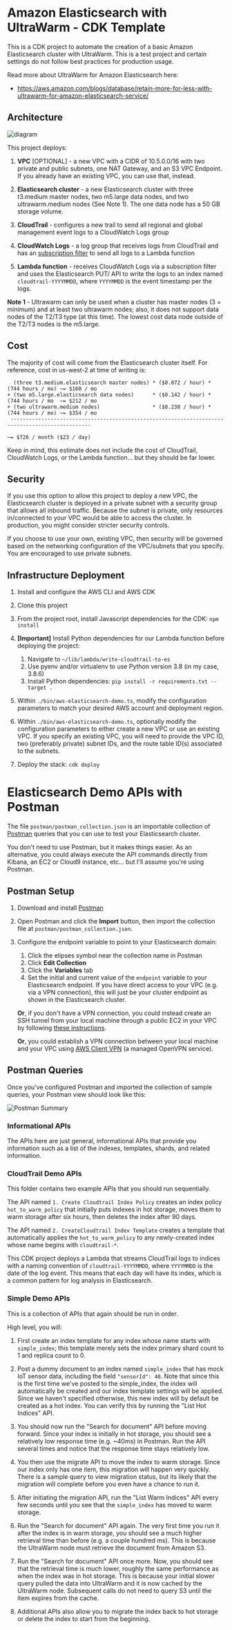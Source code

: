 # Amazon Elasticsearch with UltraWarm - CDK Template

This is a CDK project to automate the creation of a basic Amazon Elasticsearch cluster with UltraWarm. This is a test project and certain settings do not follow best practices for production usage. 

Read more about UltraWarm for Amazon Elasticsearch here:

* https://aws.amazon.com/blogs/database/retain-more-for-less-with-ultrawarm-for-amazon-elasticsearch-service/

## Architecture

![diagram](images/diagram.png)

This project deploys:

1. **VPC** [OPTIONAL] - a new VPC with a CIDR of 10.5.0.0/16 with two private and public subnets, one NAT Gateway, and an S3 VPC Endpoint. If you already have an existing VPC, you can use that, instead.

1. **Elasticsearch cluster** - a new Elasticsearch cluster with three t3.medium master nodes, two m5.large data nodes, and two ultrawarm.medium nodes (See Note 1). The one data node has a 50 GB storage volume. 

1. **CloudTrail** - configures a new trail to send all regional and global management event logs to a CloudWatch Logs group

1. **CloudWatch Logs** - a log group that receives logs from CloudTrail and has an [subscription filter](https://docs.aws.amazon.com/AmazonCloudWatch/latest/logs/SubscriptionFilters.html) to send all logs to a Lambda function

1. **Lambda function** - receives CloudWatch Logs via a subscription filter and uses the Elasticsearch PUT/ API to write the logs to an index named `cloudtrail-YYYYMMDD`, where `YYYYMMDD` is the event timestamp per the logs. 

**Note 1** - Ultrawarm can only be used when a cluster has master nodes (3 = minimum) and at least two ultrawarm nodes; also, it does not support data nodes of the T2/T3 type (at this time). The lowest cost data node outside of the T2/T3 nodes is the m5.large.

## Cost

The majority of cost will come from the Elasticsearch cluster itself. For reference, cost in us-west-2 at time of writing is: 

```
  (three t3.medium.elasticsearch master nodes) * ($0.072 / hour) * (744 hours / mo) ~= $160 / mo
+ (two m5.large.elasticsearch data nodes)      * ($0.142 / hour) * (744 hours / mo  ~= $212 / mo
+ (two ultrawarm.medium nodes)                 * ($0.238 / hour) * (744 hours / mo) ~= $354 / mo
 ------------------------------------------------------------------------------------------------
                                                                                   ~= $726 / month ($23 / day)
 ```

Keep in mind, this estimate does not include the cost of CloudTrail, CloudWatch Logs, or the Lambda function... but they should be far lower.

## Security

If you use this option to allow this project to deploy a new VPC, the Elasticsearch cluster is deployed in a private subnet with a security group that allows all inbound traffic. Because the subnet is private, only resources in/connected to your VPC would be able to access the cluster. In production, you might consider stricter security controls.

If you choose to use your own, existing VPC, then security will be governed based on the networking configuration of the VPC/subnets that you specify. You are encouraged to use private subnets.

## Infrastructure Deployment

1. Install and configure the AWS CLI and AWS CDK

1. Clone this project

1. From the project root, install Javascript dependencies for the CDK: `npm install`

1. **[Important]** Install Python dependencies for our Lambda function before deploying the project:

    1. Navigate to `~/lib/lambda/write-cloudtrail-to-es`
    1. Use pyenv and/or virtualenv to use Python version 3.8 (in my case, 3.8.6)
    1. Install Python dependencies: `pip install -r requirements.txt --target .`

1. Within `./bin/aws-elasticsearch-demo.ts`, modify the configuration parameters to match your desired AWS account and deployment region. 

1. Within `./bin/aws-elasticsearch-demo.ts`, optionally modify the configuration parameters to either create a new VPC or use an existing VPC. If you specify an existing VPC, you will need to provide the VPC ID, two (preferably private) subnet IDs, and the route table ID(s) associated to the subnets.

1. Deploy the stack: `cdk deploy`

# Elasticsearch Demo APIs with Postman

The file `postman/postman_collection.json` is an importable collection of [Postman](https://www.postman.com/) queries that you can use to test your Elasticsearch cluster.

You don't need to use Postman, but it makes things easier. As an alternative, you could always execute the API commands directly from Kibana, an EC2 or Cloud9 instance, etc... but I'll assume you're using Postman.

## Postman Setup

1. Download and install [Postman](https://www.postman.com/)

1. Open Postman and click the **Import** button, then import the collection file at `postman/postman_collection.json`.

1. Configure the endpoint variable to point to your Elasticsearch domain:

    1. Click the elipses symbol near the collection name in Postman
    1. Click **Edit Collection**
    1. Click the **Variables** tab
    1. Set the initial and current value of the `endpoint` variable to your Elasticsearch endpoint. If you have direct access to your VPC (e.g. via a VPN connection), this will just be your cluster endpoint as shown in the Elasticsearch cluster. 
    
    **Or**, if you don't have a VPN connection, you could instead create an SSH tunnel from your local machine through a public EC2 in your VPC by following [these instructions](https://docs.aws.amazon.com/elasticsearch-service/latest/developerguide/es-vpc.html#kibana-test).

    **Or**, you could establish a VPN connection between your local machine and your VPC using [AWS Client VPN](https://docs.aws.amazon.com/vpn/latest/clientvpn-admin/what-is.html) (a managed OpenVPN service).

## Postman Queries

Once you've configured Postman and imported the collection of sample queries, your Postman view should look like this: 

![Postman Summary](images/postman-summary.png)

### Informational APIs

The APIs here are just general, informational APIs that provide you information such as a list of the indexes, templates, shards, and related information.

### CloudTrail Demo APIs

This folder contains two example APIs that you should run sequentially. 

The API named `1. Create Cloudtrail Index Policy` creates an index policy `hot_to_warm_policy` that initially puts indexes in hot storage, moves them to warm storage after six hours, then deletes the index after 90 days.

The API named `2. CreateCloudtrail Index Template` creates a template that automatically applies the `hot_to_warm_policy` to any newly-created index whose name begins with `cloudtrail-*`. 

This CDK project deploys a Lambda that streams CloudTrail logs to indices with a naming convention of `cloudtrail-YYYYMMDD`, where `YYYYMMDD` is the date of the log event. This means that each day will have its index, which is a common pattern for log analysis in Elasticsearch.

### Simple Demo APIs

This is a collection of APIs that again should be run in order. 

High level, you will: 
1. First create an index template for any index whose name starts with `simple_index`; this template merely sets the index primary shard count to 1 and replica count to 0. 

2. Post a dummy document to an index named `simple_index` that has mock IoT sensor data, including the field `"sensorId": 40`. Note that since this is the first time we've posted to the simple_index, the index will automatically be created and our index template settings will be applied. Since we haven't specified otherwise, this new index will by default be created as a hot index. You can verify this by running the "List Hot Indices" API.

3. You should now run the "Search for document" API before moving forward. Since your index is initially in hot storage, you should see a relatively low response time (e.g. ~40ms) in Postman. Run the API several times and notice that the response time stays relatively low. 

4. You then use the migrate API to move the index to warm storage. Since our index only has one item, this migration will happen very quickly. There is a sample query to view migration status, but its likely that the migration will complete before you even have a chance to run it.

5. After initiating the migration API, run the "List Warm Indices" API every few seconds until you see that the `simple_index` has moved to warm storage. 

6. Run the "Search for document" API again. The very first time you run it after the index is in warm storage, you should see a much higher retrieval time than before (e.g. a couple hundred ms). This is because the UltraWarm node must retrieve the document from Amazon S3.

7. Run the "Search for document" API once more. Now, you should see that the retrieval time is much lower, roughly the same performance as when the index was in hot storage. This is because your initial slower query pulled the data into UltraWarm and it is now cached by the UltraWarm node. Subsequent calls do not need to query S3 until the item expires from the cache. 

8. Additional APIs also allow you to migrate the index back to hot storage or delete the index to start from the beginning. 